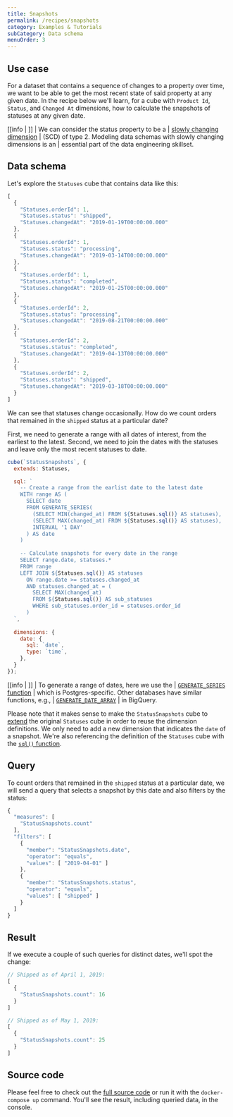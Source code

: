 ```yaml
---
title: Snapshots
permalink: /recipes/snapshots
category: Examples & Tutorials
subCategory: Data schema
menuOrder: 3
---
```


## Use case

For a dataset that contains a sequence of changes to a property over time,
we want to be able to get the most recent state of said property at any given date.
In the recipe below we'll learn, for a cube with `Product Id`, `Status`, and
`Changed At` dimensions, how to calculate the snapshots of statuses at any given date.

<!-- prettier-ignore-start -->
[[info | ]]
| We can consider the status property to be a
| [slowly changing dimension](https://en.wikipedia.org/wiki/Slowly_changing_dimension)
| (SCD) of type 2. Modeling data schemas with slowly changing dimensions is an
| essential part of the data engineering skillset.
<!-- prettier-ignore-end -->

## Data schema

Let's explore the `Statuses` cube that contains data like this:

```javascript
[
  {
    "Statuses.orderId": 1,
    "Statuses.status": "shipped",
    "Statuses.changedAt": "2019-01-19T00:00:00.000"
  },
  {
    "Statuses.orderId": 1,
    "Statuses.status": "processing",
    "Statuses.changedAt": "2019-03-14T00:00:00.000"
  },
  {
    "Statuses.orderId": 1,
    "Statuses.status": "completed",
    "Statuses.changedAt": "2019-01-25T00:00:00.000"
  },
  {
    "Statuses.orderId": 2,
    "Statuses.status": "processing",
    "Statuses.changedAt": "2019-08-21T00:00:00.000"
  },
  {
    "Statuses.orderId": 2,
    "Statuses.status": "completed",
    "Statuses.changedAt": "2019-04-13T00:00:00.000"
  },
  {
    "Statuses.orderId": 2,
    "Statuses.status": "shipped",
    "Statuses.changedAt": "2019-03-18T00:00:00.000"
  }
]
```

We can see that statuses change occasionally. How do we count orders that remained
in the `shipped` status at a particular date?

First, we need to generate a range with all dates of interest, from the earliest to
the latest. Second, we need to join the dates with the statuses and leave only the
most recent statuses to date. 

```javascript
cube(`StatusSnapshots`, {
  extends: Statuses,

  sql: `
    -- Create a range from the earlist date to the latest date
    WITH range AS (
      SELECT date
      FROM GENERATE_SERIES(
        (SELECT MIN(changed_at) FROM ${Statuses.sql()} AS statuses),
        (SELECT MAX(changed_at) FROM ${Statuses.sql()} AS statuses),
        INTERVAL '1 DAY'
      ) AS date
    )
    
    -- Calculate snapshots for every date in the range
    SELECT range.date, statuses.*
    FROM range
    LEFT JOIN ${Statuses.sql()} AS statuses
      ON range.date >= statuses.changed_at
      AND statuses.changed_at = (
        SELECT MAX(changed_at)
        FROM ${Statuses.sql()} AS sub_statuses
        WHERE sub_statuses.order_id = statuses.order_id
      )
  `,
  
  dimensions: {
    date: {
      sql: `date`,
      type: `time`,
    },
  }
});
```

<!-- prettier-ignore-start -->
[[info | ]]
| To generate a range of dates, here we use the
| [`GENERATE_SERIES` function](https://www.postgresql.org/docs/9.1/functions-srf.html)
| which is Postgres-specific. Other databases have similar functions, e.g.,
| [`GENERATE_DATE_ARRAY`](https://cloud.google.com/bigquery/docs/reference/standard-sql/array_functions#generate_date_array)
| in BigQuery.
<!-- prettier-ignore-end -->

Please note that it makes sense to make the `StatusSnapshots` cube to
[extend](https://cube.dev/docs/schema/reference/cube#parameters-extends)
the original `Statuses` cube in order to reuse the dimension definitions. We only need
to add a new dimension that indicates the `date` of a snapshot. We're also referencing
the definition of the `Statuses` cube with the
[`sql()` function](https://cube.dev/docs/schema/reference/cube#parameters-sql).

## Query

To count orders that remained in the `shipped` status at a particular date, we will
send a query that selects a snapshot by this date and also filters by the status:

```javascript
{
  "measures": [
    "StatusSnapshots.count"
  ],
  "filters": [
    {
      "member": "StatusSnapshots.date",
      "operator": "equals",
      "values": [ "2019-04-01" ]
    },
    {
      "member": "StatusSnapshots.status",
      "operator": "equals",
      "values": [ "shipped" ]
    }
  ]
}
```

## Result

If we execute a couple of such queries for distinct dates, we'll spot the change:

```javascript
// Shipped as of April 1, 2019:
[
  {
    "StatusSnapshots.count": 16
  }
]
```

```javascript
// Shipped as of May 1, 2019:
[
  {
    "StatusSnapshots.count": 25
  }
]
```

## Source code

Please feel free to check out the
[full source code](https://github.com/cube-js/cube.js/tree/master/examples/recipes/snapshots)
or run it with the `docker-compose up` command. You'll see the result, including
queried data, in the console.
